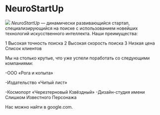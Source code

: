 # NeuroStartUp
![](https://netology-code.github.io/git-homeworks/introduction/assets/logo.png)
*NeuroStartUp* — динамически развивающийся стартап, специализирующийся на поиске с использованием новейших технологий искусственного интеллекта.
Наши преимущества:

1 Высокая точность поиска
2 Высокая скорость поиска
3 Низкая цена
Список клиентов


Мы на столько крутые, что уже успели поработать со следующими компаниями:

-ООО «Рога и копыта»

-Издательство «Читый лист»

-Космопорт «Черезтерновый Кзвёздный»
-Дизайн-студия имени Слишком Известного Персонажа

Нас можно найти в google.com.